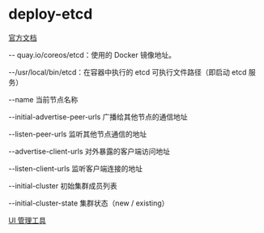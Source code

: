 # deploy-etcd

[官方文档](https://etcd.io/docs/v2.3/docker_guide/)

-- quay.io/coreos/etcd：使用的 Docker 镜像地址。

--/usr/local/bin/etcd：在容器中执行的 etcd 可执行文件路径（即启动 etcd 服务）

--name	当前节点名称

--initial-advertise-peer-urls	广播给其他节点的通信地址

--listen-peer-urls	监听其他节点通信的地址

--advertise-client-urls	对外暴露的客户端访问地址

--listen-client-urls	监听客户端连接的地址

--initial-cluster	初始集群成员列表

--initial-cluster-state	集群状态（new / existing）

[UI 管理工具](https://github.com/evildecay/etcdkeeper)